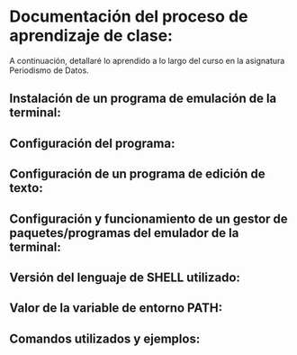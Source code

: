 # Documentación del proceso de aprendizaje de clase: 
A continuación, detallaré lo aprendido a lo largo del curso en la asignatura Periodismo de Datos. 

## Instalación de un programa de emulación de la terminal:

## Configuración del programa:
## Configuración de un programa de edición de texto:
## Configuración y funcionamiento de un gestor de paquetes/programas del emulador de la terminal: 
## Versión del lenguaje de SHELL utilizado:
## Valor de la variable de entorno PATH:
## Comandos utilizados y ejemplos:
